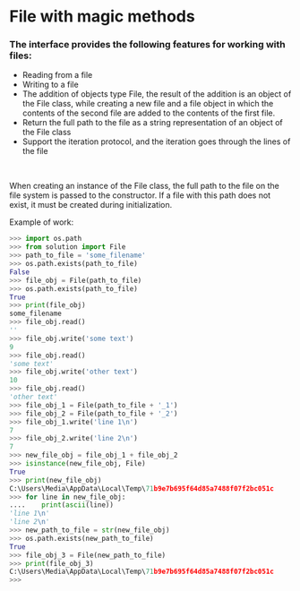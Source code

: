 # File with magic methods

### The interface provides the following features for working with files:

- Reading from a file
- Writing to a file
- The addition of objects type File, the result of the addition is an object of the File class, while creating a new file and a file object in which the contents of the second file are added to the contents of the first file.
- Return the full path to the file as a string representation of an object of the File class
- Support the iteration protocol, and the iteration goes through the lines of the file

<br>

When creating an instance of the File class, the full path to the file on the file system is passed to the constructor. If a file with this path does not exist, it must be created
during initialization.

Example of work:

```python
>>> import os.path
>>> from solution import File
>>> path_to_file = 'some_filename'
>>> os.path.exists(path_to_file)
False
>>> file_obj = File(path_to_file)
>>> os.path.exists(path_to_file)
True
>>> print(file_obj)
some_filename
>>> file_obj.read()
''
>>> file_obj.write('some text')
9
>>> file_obj.read()
'some text'
>>> file_obj.write('other text')
10
>>> file_obj.read()
'other text'
>>> file_obj_1 = File(path_to_file + '_1')
>>> file_obj_2 = File(path_to_file + '_2')
>>> file_obj_1.write('line 1\n')
7
>>> file_obj_2.write('line 2\n')
7
>>> new_file_obj = file_obj_1 + file_obj_2
>>> isinstance(new_file_obj, File)
True
>>> print(new_file_obj)
C:\Users\Media\AppData\Local\Temp\71b9e7b695f64d85a7488f07f2bc051c
>>> for line in new_file_obj:
....    print(ascii(line))  
'line 1\n'
'line 2\n'
>>> new_path_to_file = str(new_file_obj)
>>> os.path.exists(new_path_to_file)
True
>>> file_obj_3 = File(new_path_to_file)
>>> print(file_obj_3)
C:\Users\Media\AppData\Local\Temp\71b9e7b695f64d85a7488f07f2bc051c
>>>
```
